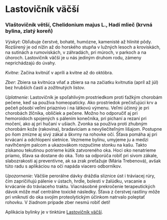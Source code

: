 Lastovičník väčší
=================

### Vlaštovičník větší, Chelidonium majus L., Hadí mlieč (krvná bylina, zlatý koreň)

*Výskyt*: Obľubuje čerstvé, bohaté, humózne, kamenisté až hlinité pôdy.
Rozšírený je od nížin až do horského stupňa v lužných lesoch a kroviskách, na
sutinách a rumoviskách, v záhradách, pri múroch, v parkoch a na úhoroch.
Lastovičník väčší je u nás jediným druhom rodu, zámeny neprichádzajú do úvahy.

*Kvitne*: Začína kvitnúť v apríli a kvitne až do októbra.

*Zber*: Zbiera sa kvitnúca vňať a zbiera sa na začiatku kvitnutia (apríl až júl)
bez hrubších častí a zožltnutých listov.

*Uplatnenie*: Lastovičník je spoľahlivým prostriedkom proti ťažkým chorobám
pečene, keď sa používa homeopaticky. Ako prostriedok prečisťujúci krv a pečeň
pôsobí veľmi priaznivo i na látkovú výmenu. Veľmi účinný je pri chorobách
žlčníka, obličiek a pečene. Možno ho odporučiť aj pri hemoroidoch spojených s
pálením konečníka, pri pichaní a rezaní pri močení, ako aj pri hučaní v ušiach.
Zvonka sa používa proti zhubným chorobám kože (rakovina), bradaviciam a
nevyliečiteľným lišajom. Postupne po ňom zmizne aj sivý zákal a škvrny na
rohovke očí. Šťava pomáha aj pri krvácaní a odchlopení sietnice. Vezmeme bylinu,
umyjeme ju a medzi navlhčeným palcom a ukazovákom rozpučíme stonku na kašu.
Takto získanou tekutinou potrieme kútik zatvoreného oka. Hoci oko nenatrieme
priamo, šťava sa dostane do oka. Toto sa odporúča robiť pri sivom zákale,
slabozrakosti aj preventívne, ak sa zrak preťažuje (Mária Trebenová), avšak túto
radu s aplikáciou na oči napáda viacero odborníkov.

*Upozornenie*: Väčšie perorálne dávky dráždia sliznice úst i tráviacej rúry, čím
zapríčiňujú pálenie v ústach, hrdle, bolesti v žalúdku, vracanie a krvácanie do
tráviaceho traktu. Viacnásobné prekročenie terapeutických dávok môže mať
centrálne toxické následky. Šťava z čerstvej rastliny môže pri vniknutí do oka
svojím proteolytickým účinkom natrvalo poleptať rohovku. V žiadnom prípade zber
nesmú robiť deti!

Aplikácia bylinky je v tinktúre [Lastovičník väčší](/sip/tinktury/lastovicnik).

